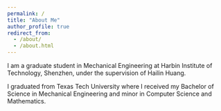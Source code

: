 ```yaml
---
permalink: /
title: "About Me"
author_profile: true
redirect_from: 
  - /about/
  - /about.html
---
```


I am a graduate student in Mechanical Engineering at Harbin Institute of Technology, Shenzhen, under the supervision of Hailin Huang. 


 I graduated from Texas Tech University where I received my Bachelor of Science in Mechanical Engineering and minor in Computer Science and Mathematics.
